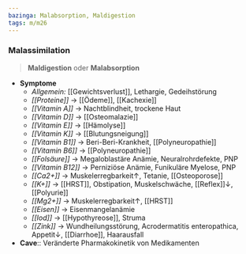 ```yaml
---
bazinga: Malabsorption, Maldigestion
tags: m/m26
---
```

### Malassimilation
> **Maldigestion** oder **Malabsorption**
- **Symptome**
	- *Allgemein:* [[Gewichtsverlust]], Lethargie, Gedeihstörung
	- *[[Proteine]]* → [[Ödeme]], [[Kachexie]]
	- *[[Vitamin A]]* → Nachtblindheit, trockene Haut
	- *[[Vitamin D]]* → [[Osteomalazie]]
	- *[[Vitamin E]]* → [[Hämolyse]]
	- *[[Vitamin K]]* → [[Blutungsneigung]]
	- *[[Vitamin B1]]* → Beri-Beri-Krankheit, [[Polyneuropathie]]
	- *[[Vitamin B6]]* → [[Polyneuropathie]]
	- *[[Folsäure]]* → Megaloblastäre Anämie, Neuralrohrdefekte, PNP
	- *[[Vitamin B12]]* → Perniziöse Anämie, Funikuläre Myelose, PNP
	- *[[Ca2+]]* → Muskelerregbarkeit↑, Tetanie, [[Osteoporose]]
	- *[[K+]]* → [[HRST]], Obstipation, Muskelschwäche, [[Reflex]]↓, [[Polyurie]]
	- *[[Mg2+]]* → Muskelerregbarkeit↑, [[HRST]]
	- *[[Eisen]]* → Eisenmangelanämie
	- *[[Iod]]* → [[Hypothyreose]], Struma
	- *[[Zink]]* → Wundheilungsstörung, Acrodermatitis enteropathica, Appetit↓, [[Diarrhoe]], Haarausfall
- **Cave**:: Veränderte Pharmakokinetik von Medikamenten